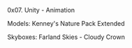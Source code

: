 0x07. Unity - Animation 

Models: Kenney's Nature Pack Extended

Skyboxes: Farland Skies - Cloudy Crown
